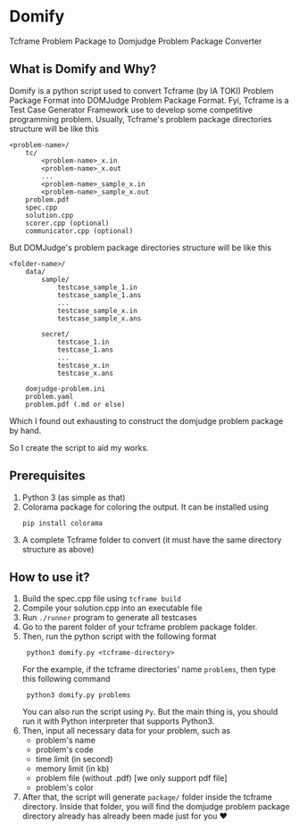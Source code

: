 # Domify

Tcframe Problem Package to Domjudge Problem Package Converter

## What is Domify and Why?

Domify is a python script used to convert Tcframe (by IA TOKI) Problem Package Format into DOMJudge Problem Package Format. Fyi, Tcframe is a Test Case Generator Framework use to develop some competitive programming problem. Usually, Tcframe's problem package directories structure will be like this

```
<problem-name>/
    tc/
        <problem-name>_x.in
        <problem-name>_x.out
        ...
        <problem-name>_sample_x.in
        <problem-name>_sample_x.out
    problem.pdf
    spec.cpp
    solution.cpp
    scorer.cpp (optional)
    communicator.cpp (optional)
```

But DOMJudge's problem package directories structure will be like this

```
<folder-name>/
    data/
        sample/
            testcase_sample_1.in
            testcase_sample_1.ans
            ...
            testcase_sample_x.in
            testcase_sample_x.ans

        secret/
            testcase_1.in
            testcase_1.ans
            ...
            testcase_x.in
            testcase_x.ans

    domjudge-problem.ini
    problem.yaml
    problem.pdf (.md or else)
```

Which I found out exhausting to construct the domjudge problem package by hand.

So I create the script to aid my works.

## Prerequisites

1. Python 3 (as simple as that)
2. Colorama package for coloring the output. It can be installed using
   ```
   pip install colorama
   ```
3. A complete Tcframe folder to convert (it must have the same directory structure as above)

## How to use it?

1. Build the spec.cpp file using `tcframe build`
2. Compile your solution.cpp into an executable file
3. Run `./runner` program to generate all testcases
4. Go to the parent folder of your tcframe problem package folder.
5. Then, run the python script with the following format
   ```
    python3 domify.py <tcframe-directory>
   ```
   For the example, if the tcframe directories' name `problems`, then type this following command
   ```
    python3 domify.py problems
   ```
   You can also run the script using `Py`. But the main thing is, you should run it with Python interpreter that supports Python3.
6. Then, input all necessary data for your problem, such as
   - problem's name
   - problem's code
   - time limit (in second)
   - memory limit (in kb)
   - problem file (without .pdf) [we only support pdf file]
   - problem's color
7. After that, the script will generate `package/` folder inside the tcframe directory. Inside that folder, you will find the domjudge problem package directory already has already been made just for you ❤️
